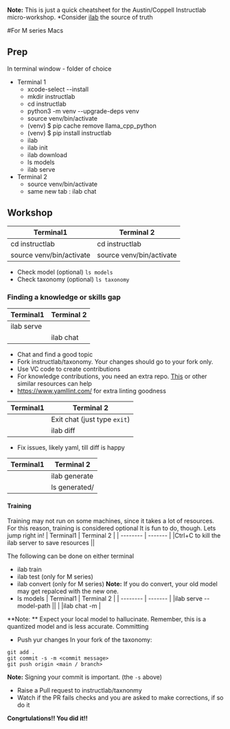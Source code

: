 **Note:** This is just a quick cheatsheet for the Austin/Coppell Instructlab micro-workshop. 
*Consider [ilab](https://github.com/instructlab/instructlab/blob/main/README.md) the source of truth

#For M series Macs

## Prep
In terminal window - folder of choice
* Terminal 1
    * xcode-select --install
    * mkdir instructlab
    * cd instructlab
    * python3 -m venv --upgrade-deps venv
    * source venv/bin/activate
    * (venv) $ pip cache remove llama_cpp_python
    * (venv) $ pip install instructlab
    * ilab
    * ilab init
    * ilab download
    * ls models
    * ilab serve
* Terminal 2
    * source venv/bin/activate
    * same new tab : ilab chat

## Workshop
| Terminal1    | Terminal 2 |
| -------- | ------- |
|  cd instructlab  |  cd instructlab   |
|  source venv/bin/activate  |  source venv/bin/activate   |

* Check model (optional)  `ls models`
* Check taxonomy (optional)  `ls taxonomy`

### Finding a knowledge or skills gap
| Terminal1    | Terminal 2 |
| -------- | ------- |
|  ilab serve  |     |
|    |  ilab chat   |

* Chat and find a good topic
* Fork instructlab/taxonomy. Your changes should go to your fork only.
* Use VC code to create contributions
* For knowledge contributions, you need an extra repo. [This](https://developer.ibm.com/tutorials/awb-contributing-knowledge-open-source-llms-instructlab/) or other similar resources can help
* https://www.yamllint.com/ for extra linting goodness

| Terminal1    | Terminal 2 |
| -------- | ------- |
| |Exit chat (just type `exit`)|
| |ilab diff|

* Fix issues, likely yaml, till diff is happy

| Terminal1    | Terminal 2 |
| -------- | ------- |
| |ilab generate|
| |ls generated/|

#### Training
Training may not run on some machines, since it takes a lot of resources. For this reason, training is considered optional It is fun to do, though. Lets jump right in!
| Terminal1    | Terminal 2 |
| -------- | ------- |
|Ctrl+C to kill the ilab server to save resources ||

The following can be done on either terminal
* ilab train 
* ilab test (only for M series)
* ilab convert (only for M series)
**Note:** If you do convert, your old model may get repalced with the new one.
* ls models
| Terminal1    | Terminal 2 |
| -------- | ------- |
|ilab serve --model-path <new model path> ||
| |ilab chat -m <New model name> | 

**Note: ** Expect your local model to hallucinate. Remember, this is a quantized model and is less accurate. 
Committing
* Push yur changes 
In your fork of the taxonomy:
``` 
git add .
git commit -s -m <commit message>
git push origin <main / branch>
```
**Note:** Signing your commit is important. (the `-s` above)
* Raise a Pull request to instructlab/taxnonmy
* Watch if the PR fails checks and you are asked to make corrections, if so do it

**Congrtulations!! You did it!!**

    





